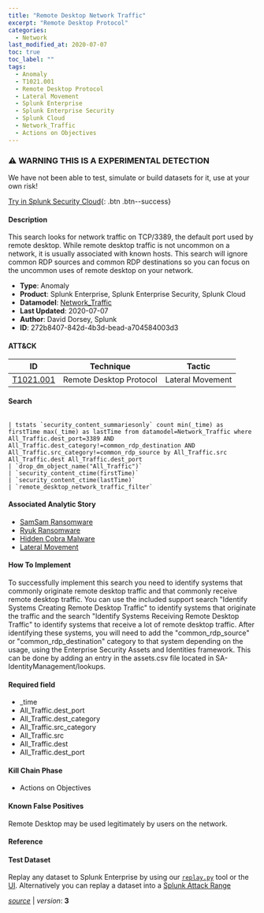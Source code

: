 ```yaml
---
title: "Remote Desktop Network Traffic"
excerpt: "Remote Desktop Protocol"
categories:
  - Network
last_modified_at: 2020-07-07
toc: true
toc_label: ""
tags:
  - Anomaly
  - T1021.001
  - Remote Desktop Protocol
  - Lateral Movement
  - Splunk Enterprise
  - Splunk Enterprise Security
  - Splunk Cloud
  - Network_Traffic
  - Actions on Objectives
---
```


### ⚠️ WARNING THIS IS A EXPERIMENTAL DETECTION
We have not been able to test, simulate or build datasets for it, use at your own risk!


[Try in Splunk Security Cloud](https://www.splunk.com/en_us/cyber-security.html){: .btn .btn--success}

#### Description

This search looks for network traffic on TCP/3389, the default port used by remote desktop. While remote desktop traffic is not uncommon on a network, it is usually associated with known hosts. This search will ignore common RDP sources and common RDP destinations so you can focus on the uncommon uses of remote desktop on your network.

- **Type**: Anomaly
- **Product**: Splunk Enterprise, Splunk Enterprise Security, Splunk Cloud
- **Datamodel**: [Network_Traffic](https://docs.splunk.com/Documentation/CIM/latest/User/NetworkTraffic)
- **Last Updated**: 2020-07-07
- **Author**: David Dorsey, Splunk
- **ID**: 272b8407-842d-4b3d-bead-a704584003d3


#### ATT&CK

| ID          | Technique   | Tactic       |
| ----------- | ----------- |--------------|
| [T1021.001](https://attack.mitre.org/techniques/T1021/001/) | Remote Desktop Protocol | Lateral Movement |


#### Search

```

| tstats `security_content_summariesonly` count min(_time) as firstTime max(_time) as lastTime from datamodel=Network_Traffic where All_Traffic.dest_port=3389 AND All_Traffic.dest_category!=common_rdp_destination AND All_Traffic.src_category!=common_rdp_source by All_Traffic.src All_Traffic.dest All_Traffic.dest_port 
| `drop_dm_object_name("All_Traffic")` 
| `security_content_ctime(firstTime)`
| `security_content_ctime(lastTime)` 
| `remote_desktop_network_traffic_filter` 
```

#### Associated Analytic Story
* [SamSam Ransomware](/stories/samsam_ransomware)
* [Ryuk Ransomware](/stories/ryuk_ransomware)
* [Hidden Cobra Malware](/stories/hidden_cobra_malware)
* [Lateral Movement](/stories/lateral_movement)


#### How To Implement
To successfully implement this search you need to identify systems that commonly originate remote desktop traffic and that commonly receive remote desktop traffic. You can use the included support search &#34;Identify Systems Creating Remote Desktop Traffic&#34; to identify systems that originate the traffic and the search &#34;Identify Systems Receiving Remote Desktop Traffic&#34; to identify systems that receive a lot of remote desktop traffic. After identifying these systems, you will need to add the &#34;common_rdp_source&#34; or &#34;common_rdp_destination&#34; category to that system depending on the usage, using the Enterprise Security Assets and Identities framework.  This can be done by adding an entry in the assets.csv file located in SA-IdentityManagement/lookups.

#### Required field
* _time
* All_Traffic.dest_port
* All_Traffic.dest_category
* All_Traffic.src_category
* All_Traffic.src
* All_Traffic.dest
* All_Traffic.dest_port


#### Kill Chain Phase
* Actions on Objectives


#### Known False Positives
Remote Desktop may be used legitimately by users on the network.




#### Reference


#### Test Dataset
Replay any dataset to Splunk Enterprise by using our [`replay.py`](https://github.com/splunk/attack_data#using-replaypy) tool or the [UI](https://github.com/splunk/attack_data#using-ui).
Alternatively you can replay a dataset into a [Splunk Attack Range](https://github.com/splunk/attack_range#replay-dumps-into-attack-range-splunk-server)




[*source*](https://github.com/splunk/security_content/tree/develop/detections/experimental/network/remote_desktop_network_traffic.yml) \| *version*: **3**